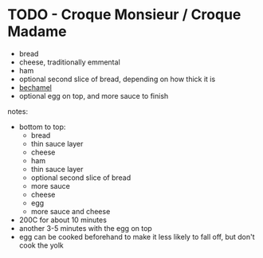 # TODO - Croque Monsieur / Croque Madame

* bread
* cheese, traditionally emmental
* ham
* optional second slice of bread, depending on how thick it is
* [bechamel](./bechamel.md)
* optional egg on top, and more sauce to finish

notes:

* bottom to top:
  * bread
  * thin sauce layer
  * cheese
  * ham
  * thin sauce layer
  * optional second slice of bread
  * more sauce
  * cheese
  * egg
  * more sauce and cheese
* 200C for about 10 minutes
* another 3-5 minutes with the egg on top
* egg can be cooked beforehand to make it less likely to fall off, but don't cook the yolk